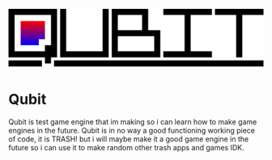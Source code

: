 ![QubitLogo](/assets/github/QubitLogo.png)

# Qubit
Qubit is test game engine that im making so i can learn how to make game engines in the future.
Qubit is in no way a good functioning working piece of code, it is TRASH!
but i will maybe make it a good game engine in the future so i can use it to make random other trash apps and games IDK.
